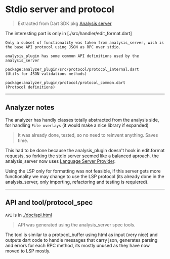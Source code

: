 # Stdio server and protocol 
> Extracted from Dart SDK pkg [Analysis server](https://github.com/dart-lang/sdk/tree/main/pkg/analysis_server/)

The interesting part is only in [./src/handler/edit_format.dart]

    Only a subset of functionality was taken from analysis_server, wich is the base API protocol using JSON as RPC over stdio.

    analysis_plugin has some common API definitions used by the analysis_server

    package:analyzer_plugin/src/protocol/protocol_internal.dart 
    (Utils for JSON validations methods)

    package:analyzer_plugin/protocol/protocol_common.dart 
    (Protocol definitions)
***
## Analyzer notes

The analyzer has handly classes totally abstracted from the analysis side, for handling `File overlays` (it would make a nice library if expanded)

>It was already done, tested, so no need to reinvent anything. Saves time.

This had to be done because the analysis_plugin doesn't hook in edit.format requests, so forking the stdio server seemed like a balanced aproach.
the analysis_server now uses [Language Server Provider](https://microsoft.github.io/language-server-protocol/).

Using the LSP only for formatting was not feasible, if this server gets more functionality we may change to use the LSP protocol (its already done in the analysis_server, only importing, refactoring and testing is requiered).
***
## API and tool/protocol_spec

`API` is in [./doc/api.html](https://htmlpreview.github.io/?https://github.com/xnfo-dart/formatter_server/blob/master/doc/api.html)

>API was generated using the analysis_server spec tools.

The tool is similar to a protocol_buffer using html as input (very nice) and outputs dart code to handle messages that carry json, generates parsing and errors for each RPC method, its mostly unused as they have now moved to LSP mostly.

